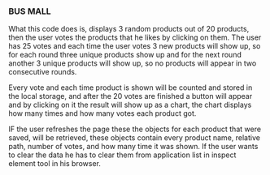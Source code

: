 ### BUS MALL

What this code does is, displays 3 random products out of 20 products, then the user votes the products that he likes by clicking on them. The user has 25 votes and each time the user votes 3 new products will show up, so for each round three unique products show up and for the next round another 3 unique products will show up, so no products will appear in two consecutive rounds.

Every vote and each time product is shown will be counted and stored in the local storage, and after the 20 votes are finished a button will appear and by clicking on it the result will show up as a chart, the chart displays how many times and how many votes each product got.

IF the user refreshes the page these the objects for each product that were saved, will be retrieved, these objects contain every product name, relative path, number of votes, and how many time it was shown. If the user wants to clear the data he has to clear them from application list in inspect element tool in his browser.